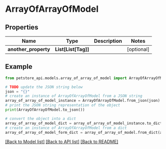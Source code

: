# ArrayOfArrayOfModel


## Properties

Name | Type | Description | Notes
------------ | ------------- | ------------- | -------------
**another_property** | **List[List[Tag]]** |  | [optional] 

## Example

```python
from petstore_api.models.array_of_array_of_model import ArrayOfArrayOfModel

# TODO update the JSON string below
json = "{}"
# create an instance of ArrayOfArrayOfModel from a JSON string
array_of_array_of_model_instance = ArrayOfArrayOfModel.from_json(json)
# print the JSON string representation of the object
print(ArrayOfArrayOfModel.to_json())

# convert the object into a dict
array_of_array_of_model_dict = array_of_array_of_model_instance.to_dict()
# create an instance of ArrayOfArrayOfModel from a dict
array_of_array_of_model_form_dict = array_of_array_of_model.from_dict(array_of_array_of_model_dict)
```
[[Back to Model list]](../README.md#documentation-for-models) [[Back to API list]](../README.md#documentation-for-api-endpoints) [[Back to README]](../README.md)


